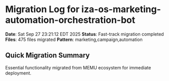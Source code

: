 # Migration Log for iza-os-marketing-automation-orchestration-bot

**Date**: Sat Sep 27 23:21:12 EDT 2025
**Status**: Fast-track migration completed
**Files**:      475 files migrated
**Pattern**: marketing,campaign,automation

## Quick Migration Summary
Essential functionality migrated from MEMU ecosystem for immediate deployment.
